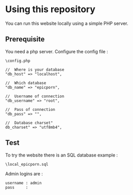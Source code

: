 # Using this repository

You can run this website locally using a simple PHP server.

## Prerequisite

You need a php server.
Configure the config file :
```
\config.php

//  Where is your database
"db_host" => "localhost",

//  Which database
"db_name" => "epicporn",

//  Username of connection
"db_username" => "root",

//  Pass of connection
"db_pass" => "",

//  Database charset"
db_charset" => "utf8mb4",
```

## Test

To try the website there is an SQL database example :
```
\local_epicporn.sql
```

Admin logins are :
```
username : admin
pass	 : 
```